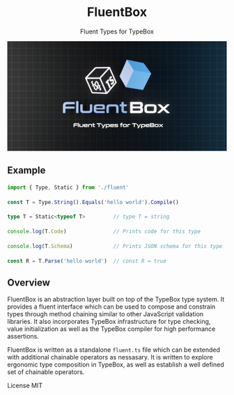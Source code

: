 <div align='center'>

<h1>FluentBox</h1>

<p>Fluent Types for TypeBox</p>
	
<img src="./fluent.png" />

<br />

</div>

## Example

```typescript
import { Type, Static } from './fluent'

const T = Type.String().Equals('hello world').Compile()

type T = Static<typeof T>         // type T = string

console.log(T.Code)               // Prints code for this type

console.log(T.Schema)             // Prints JSON schema for this type

const R = T.Parse('hello world')  // const R = true
```

## Overview

FluentBox is an abstraction layer built on top of the TypeBox type system. It provides a fluent interface which can be used to compose and constrain types through method chaining similar to other JavaScript validation libraries. It also incorporates TypeBox infrastructure for type checking, value initialization as well as the TypeBox compiler for high performance assertions.

FluentBox is written as a standalone `fluent.ts` file which can be extended with additional chainable operators as nessasary. It is written to explore ergonomic type composition in TypeBox, as well as establish a well defined set of chainable operators.

License MIT


